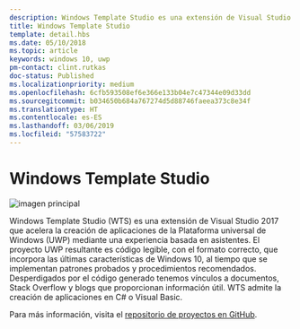 ```yaml
---
description: Windows Template Studio es una extensión de Visual Studio para la creación rápida de aplicaciones para UWP.
title: Windows Template Studio
template: detail.hbs
ms.date: 05/10/2018
ms.topic: article
keywords: windows 10, uwp
pm-contact: clint.rutkas
doc-status: Published
ms.localizationpriority: medium
ms.openlocfilehash: 6cfb593508ef6e366e133b04e7c47344e09d33dd
ms.sourcegitcommit: b034650b684a767274d5d88746faeea373c8e34f
ms.translationtype: HT
ms.contentlocale: es-ES
ms.lasthandoff: 03/06/2019
ms.locfileid: "57583722"
---
```

# <a name="windows-template-studio"></a>Windows Template Studio

![imagen principal](images/wts1.png)

Windows Template Studio (WTS) es una extensión de Visual Studio 2017 que acelera la creación de aplicaciones de la Plataforma universal de Windows (UWP) mediante una experiencia basada en asistentes. El proyecto UWP resultante es código legible, con el formato correcto, que incorpora las últimas características de Windows 10, al tiempo que se implementan patrones probados y procedimientos recomendados. Desperdigados por el código generado tenemos vínculos a documentos, Stack Overflow y blogs que proporcionan información útil. WTS admite la creación de aplicaciones en C# o Visual Basic.

Para más información, visita el [repositorio de proyectos en GitHub](https://github.com/microsoft/windowsTemplateStudio).

